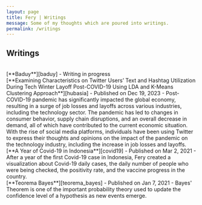 ```yaml
---
layout: page
title: Fery | Writings
message: Some of my thoughts which are poured into writings.
permalink: /writings
---
```


<h2>Writings</h2>

<br>
[**Baduy**][baduy]
- Writing in progress

<br>
[**Examining Characteristics on Twitter Users’ Text and Hashtag Utilization During Tech Winter Layoff Post-COVID-19 Using LDA and K-Means Clustering Approach**][hubasia] - Published on Dec 19, 2023
- Post-COVID-19 pandemic has significantly impacted the global economy, resulting in a surge of job losses and layoffs across various industries, including the technology sector. The pandemic has led to changes in consumer behavior, supply chain disruptions, and an overall decrease in demand, all of which have contributed to the current economic situation. With the rise of social media platforms, individuals have been using Twitter to express their thoughts and opinions on the impact of the pandemic on the technology industry, including the increase in job losses and layoffs.

<br>
[**A Year of Covid-19 in Indonesia**][covid19] - Published on Mar 2, 2021
- After a year of the first Covid-19 case in Indonesia, Fery created a visualization about Covid-19 daily cases, the daily number of people who were being checked, the positivity rate, and the vaccine progress in the country.

<br>
[**Teorema Bayes**][teorema_bayes] - Published on Jan 7, 2021
- Bayes' Theorem is one of the important probability theory used to update the confidence level of a hypothesis as new events emerge.


<br>


[teorema_bayes]: https://imfery.medium.com/teorema-bayes-54448b6221b1
[covid19]: https://imfery.medium.com/a-year-of-covid-19-in-indonesia-ce4c851de2dc
[hubasia]: https://scholarhub.ui.ac.id/hubsasia/vol27/iss2/5/
[baduy]: https://imfery.github.io/writings/baduy
